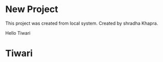 # New Project

This project was created from local system.
Created by shradha Khapra.

Hello Tiwari
# Tiwari